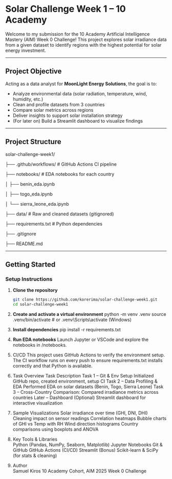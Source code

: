 # Solar Challenge Week 1 – 10 Academy

Welcome to my submission for the 10 Academy Artificial Intelligence Mastery (AIM) Week 0 Challenge! 
This project explores solar irradiance data from a given dataset to identify regions with the highest potential for solar energy investment. 

---

## Project Objective

Acting as a data analyst for **MoonLight Energy Solutions**, the goal is to:

- Analyze environmental data (solar radiation, temperature, wind, humidity, etc.)
- Clean and profile datasets from 3 countries
- Compare solar metrics across regions
- Deliver insights to support solar installation strategy
- (For later on) Build a Streamlit dashboard to visualize findings

---

## Project Structure
solar-challenge-week1/ 

 ├── .github/workflows/ # GitHub Actions CI pipeline 

 ├── notebooks/ # EDA notebooks for each country 

 │ ├── benin_eda.ipynb 

 │ ├── togo_eda.ipynb 

 │ └── sierra_leone_eda.ipynb 

 ├── data/ # Raw and cleaned datasets (gitignored) 

 ├── requirements.txt # Python dependencies 

 ├── .gitignore 

 ├── README.md 


---

## Getting Started

### Setup Instructions

1. **Clone the repository**
   ```bash
   git clone https://github.com/korerima/solar-challenge-week1.git
   cd solar-challenge-week1
2. **Create and activate a virtual environment**
   python -m venv .venv
   source .venv/bin/activate  # or .venv\Scripts\activate (Windows)

3. **Install dependencies**
   pip install -r requirements.txt

4. **Run EDA notebooks**
    Launch Jupyter or VSCode and explore the notebooks in /notebooks.
   
6.  CI/CD
  This project uses GitHub Actions to verify the environment setup. The CI workflow runs on every push to ensure requirements.txt installs correctly and that Python is available.

7. Task Overview
  Task	Description
    Task 1 – Git & Env Setup	Initialized GitHub repo, created environment, setup CI
    Task 2 – Data Profiling & EDA	Performed EDA on solar datasets (Benin, Togo, Sierra Leone)
    Task 3 – Cross-Country Comparison: Compared irradiance metrics across countries
    Later – Dashboard (Optional)	Streamlit dashboard for interactive visualization

9. Sample Visualizations
  Solar irradiance over time (GHI, DNI, DHI)
  Cleaning impact on sensor readings
  Correlation heatmaps
  Bubble charts of GHI vs Temp with RH
  Wind direction histograms
  Country comparisons using boxplots and ANOVA

10. Key Tools & Libraries  
  Python (Pandas, NumPy, Seaborn, Matplotlib)
  Jupyter Notebooks
  Git & GitHub
  GitHub Actions (CI/CD)
  Streamlit (Bonus)
  Scikit-learn & SciPy (for stats & cleaning)

11. Author   
  Samuel Kiros
  10 Academy Cohort, AIM 2025 Week 0 Challenge
